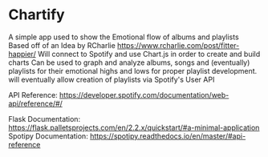 # Chartify
A simple app used to show the Emotional flow of albums and playlists
Based off of an Idea by RCharlie https://www.rcharlie.com/post/fitter-happier/
Will connect to Spotify and use Chart.js in order to create and build charts
Can be used to graph and analyze albums, songs and (eventually) playlists 
for their emotional highs and lows for proper playlist development.
will eventually allow creation of playlists via Spotify's User API

API Reference: https://developer.spotify.com/documentation/web-api/reference/#/

Flask Documentation: https://flask.palletsprojects.com/en/2.2.x/quickstart/#a-minimal-application
Spotipy Documentation: https://spotipy.readthedocs.io/en/master/#api-reference